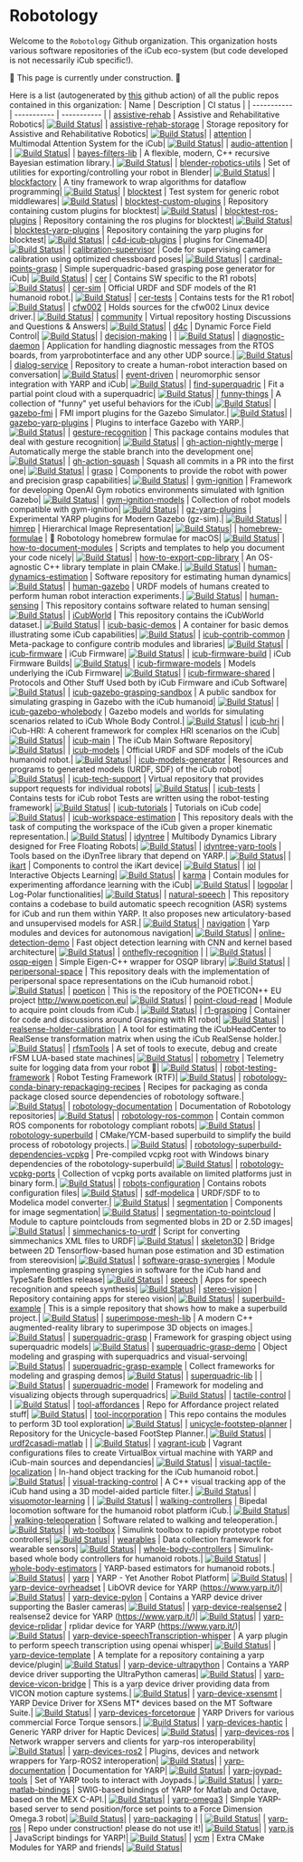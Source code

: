 Robotology
==========

Welcome to the `Robotology` Github organization.
This organization hosts various software repositories of the iCub eco-system (but code developed is not necessarily iCub specific!).

:construction: This page is currently under construction. :construction:

Here is a list (autogenerated by [this](https://github.com/robotology/.github/blob/main/.github/workflows/index-update.yml) github action) of all the public repos contained in this organization:
| Name | Description |  CI status |
| ----------- | ----------- | ----------- |
| [assistive-rehab](https://github.com/robotology/assistive-rehab) | Assistive and Rehabilitative Robotics| [![Build Status](https://github.com/robotology/assistive-rehab/workflows/CI%20Workflow/badge.svg)](https://github.com/robotology/assistive-rehab/actions?query=workflow%3A%22CI+Workflow%22)|
| [assistive-rehab-storage](https://github.com/robotology/assistive-rehab-storage) | Storage repository for Assistive and Rehabilitative Robotics| [![Build Status](https://github.com/robotology/assistive-rehab-storage/workflows/CI%20Workflow/badge.svg)](https://github.com/robotology/assistive-rehab-storage/actions?query=workflow%3A%22CI+Workflow%22)|
| [attention](https://github.com/robotology/attention) | Multimodal Attention System for the iCub| [![Build Status](https://github.com/robotology/attention/workflows/CI%20Workflow/badge.svg)](https://github.com/robotology/attention/actions?query=workflow%3A%22CI+Workflow%22)|
| [audio-attention](https://github.com/robotology/audio-attention) | | [![Build Status](https://github.com/robotology/audio-attention/workflows/CI%20Workflow/badge.svg)](https://github.com/robotology/audio-attention/actions?query=workflow%3A%22CI+Workflow%22)|
| [bayes-filters-lib](https://github.com/robotology/bayes-filters-lib) | A flexible, modern, C++ recursive Bayesian estimation library.| [![Build Status](https://github.com/robotology/bayes-filters-lib/workflows/CI%20Workflow/badge.svg)](https://github.com/robotology/bayes-filters-lib/actions?query=workflow%3A%22CI+Workflow%22)|
| [blender-robotics-utils](https://github.com/robotology/blender-robotics-utils) | Set of utilities for exporting/controlling your robot in Blender| [![Build Status](https://github.com/robotology/blender-robotics-utils/workflows/CI%20Workflow/badge.svg)](https://github.com/robotology/blender-robotics-utils/actions?query=workflow%3A%22CI+Workflow%22)|
| [blockfactory](https://github.com/robotology/blockfactory) | A tiny framework to wrap algorithms for dataflow programming| [![Build Status](https://github.com/robotology/blockfactory/workflows/CI%20Workflow/badge.svg)](https://github.com/robotology/blockfactory/actions?query=workflow%3A%22CI+Workflow%22)|
| [blocktest](https://github.com/robotology/blocktest) | Test system for generic robot middlewares| [![Build Status](https://github.com/robotology/blocktest/workflows/CI%20Workflow/badge.svg)](https://github.com/robotology/blocktest/actions?query=workflow%3A%22CI+Workflow%22)|
| [blocktest-custom-plugins](https://github.com/robotology/blocktest-custom-plugins) | Repository containing custom plugins for blocktest| [![Build Status](https://github.com/robotology/blocktest-custom-plugins/workflows/CI%20Workflow/badge.svg)](https://github.com/robotology/blocktest-custom-plugins/actions?query=workflow%3A%22CI+Workflow%22)|
| [blocktest-ros-plugins](https://github.com/robotology/blocktest-ros-plugins) | Repository containing the ros plugins for blocktest| [![Build Status](https://github.com/robotology/blocktest-ros-plugins/workflows/CI%20Workflow/badge.svg)](https://github.com/robotology/blocktest-ros-plugins/actions?query=workflow%3A%22CI+Workflow%22)|
| [blocktest-yarp-plugins](https://github.com/robotology/blocktest-yarp-plugins) | Repository containing the yarp plugins for blocktest| [![Build Status](https://github.com/robotology/blocktest-yarp-plugins/workflows/CI%20Workflow/badge.svg)](https://github.com/robotology/blocktest-yarp-plugins/actions?query=workflow%3A%22CI+Workflow%22)|
| [c4d-icub-plugins](https://github.com/robotology/c4d-icub-plugins) | plugins for Cinema4D| [![Build Status](https://github.com/robotology/c4d-icub-plugins/workflows/CI%20Workflow/badge.svg)](https://github.com/robotology/c4d-icub-plugins/actions?query=workflow%3A%22CI+Workflow%22)|
| [calibration-supervisor](https://github.com/robotology/calibration-supervisor) | Code for supervising camera calibration using optimized chessboard poses| [![Build Status](https://github.com/robotology/calibration-supervisor/workflows/CI%20Workflow/badge.svg)](https://github.com/robotology/calibration-supervisor/actions?query=workflow%3A%22CI+Workflow%22)|
| [cardinal-points-grasp](https://github.com/robotology/cardinal-points-grasp) | Simple superquadric-based grasping pose generator for iCub| [![Build Status](https://github.com/robotology/cardinal-points-grasp/workflows/CI%20Workflow/badge.svg)](https://github.com/robotology/cardinal-points-grasp/actions?query=workflow%3A%22CI+Workflow%22)|
| [cer](https://github.com/robotology/cer) | Contains SW specific to the R1 robots| [![Build Status](https://github.com/robotology/cer/workflows/CI%20Workflow/badge.svg)](https://github.com/robotology/cer/actions?query=workflow%3A%22CI+Workflow%22)|
| [cer-sim](https://github.com/robotology/cer-sim) | Official URDF and SDF models of the R1 humanoid robot.| [![Build Status](https://github.com/robotology/cer-sim/workflows/CI%20Workflow/badge.svg)](https://github.com/robotology/cer-sim/actions?query=workflow%3A%22CI+Workflow%22)|
| [cer-tests](https://github.com/robotology/cer-tests) | Contains tests for the R1 robot| [![Build Status](https://github.com/robotology/cer-tests/workflows/CI%20Workflow/badge.svg)](https://github.com/robotology/cer-tests/actions?query=workflow%3A%22CI+Workflow%22)|
| [cfw002](https://github.com/robotology/cfw002) | Holds sources for the cfw002 Linux device driver.| [![Build Status](https://github.com/robotology/cfw002/workflows/CI%20Workflow/badge.svg)](https://github.com/robotology/cfw002/actions?query=workflow%3A%22CI+Workflow%22)|
| [community](https://github.com/robotology/community) | Virtual repository hosting Discussions and Questions & Answers| [![Build Status](https://github.com/robotology/community/workflows/CI%20Workflow/badge.svg)](https://github.com/robotology/community/actions?query=workflow%3A%22CI+Workflow%22)|
| [d4c](https://github.com/robotology/d4c) | Dynamic Force Field Control| [![Build Status](https://github.com/robotology/d4c/workflows/CI%20Workflow/badge.svg)](https://github.com/robotology/d4c/actions?query=workflow%3A%22CI+Workflow%22)|
| [decision-making](https://github.com/robotology/decision-making) | | [![Build Status](https://github.com/robotology/decision-making/workflows/CI%20Workflow/badge.svg)](https://github.com/robotology/decision-making/actions?query=workflow%3A%22CI+Workflow%22)|
| [diagnostic-daemon](https://github.com/robotology/diagnostic-daemon) | Application for handling diagnostic messages from the RTOS boards, from yarprobotinterface and any other UDP source.| [![Build Status](https://github.com/robotology/diagnostic-daemon/workflows/CI%20Workflow/badge.svg)](https://github.com/robotology/diagnostic-daemon/actions?query=workflow%3A%22CI+Workflow%22)|
| [dialog-service](https://github.com/robotology/dialog-service) | Repository to create a human-robot interaction based on conversation| [![Build Status](https://github.com/robotology/dialog-service/workflows/CI%20Workflow/badge.svg)](https://github.com/robotology/dialog-service/actions?query=workflow%3A%22CI+Workflow%22)|
| [event-driven](https://github.com/robotology/event-driven) | neuromorphic sensor integration with YARP and iCub| [![Build Status](https://github.com/robotology/event-driven/workflows/CI%20Workflow/badge.svg)](https://github.com/robotology/event-driven/actions?query=workflow%3A%22CI+Workflow%22)|
| [find-superquadric](https://github.com/robotology/find-superquadric) | Fit a partial point cloud with a superquadric| [![Build Status](https://github.com/robotology/find-superquadric/workflows/CI%20Workflow/badge.svg)](https://github.com/robotology/find-superquadric/actions?query=workflow%3A%22CI+Workflow%22)|
| [funny-things](https://github.com/robotology/funny-things) | A collection of "funny" yet useful behaviors for the iCub| [![Build Status](https://github.com/robotology/funny-things/workflows/CI%20Workflow/badge.svg)](https://github.com/robotology/funny-things/actions?query=workflow%3A%22CI+Workflow%22)|
| [gazebo-fmi](https://github.com/robotology/gazebo-fmi) | FMI import plugins for the Gazebo Simulator.| [![Build Status](https://github.com/robotology/gazebo-fmi/workflows/CI%20Workflow/badge.svg)](https://github.com/robotology/gazebo-fmi/actions?query=workflow%3A%22CI+Workflow%22)|
| [gazebo-yarp-plugins](https://github.com/robotology/gazebo-yarp-plugins) | Plugins to interface Gazebo with YARP.| [![Build Status](https://github.com/robotology/gazebo-yarp-plugins/workflows/CI%20Workflow/badge.svg)](https://github.com/robotology/gazebo-yarp-plugins/actions?query=workflow%3A%22CI+Workflow%22)|
| [gesture-recognition](https://github.com/robotology/gesture-recognition) | This package contains modules that deal with gesture recognition| [![Build Status](https://github.com/robotology/gesture-recognition/workflows/CI%20Workflow/badge.svg)](https://github.com/robotology/gesture-recognition/actions?query=workflow%3A%22CI+Workflow%22)|
| [gh-action-nightly-merge](https://github.com/robotology/gh-action-nightly-merge) | Automatically merge the stable branch into the development one| [![Build Status](https://github.com/robotology/gh-action-nightly-merge/workflows/CI%20Workflow/badge.svg)](https://github.com/robotology/gh-action-nightly-merge/actions?query=workflow%3A%22CI+Workflow%22)|
| [gh-action-squash](https://github.com/robotology/gh-action-squash) | Squash all commits in a PR into the first one| [![Build Status](https://github.com/robotology/gh-action-squash/workflows/CI%20Workflow/badge.svg)](https://github.com/robotology/gh-action-squash/actions?query=workflow%3A%22CI+Workflow%22)|
| [grasp](https://github.com/robotology/grasp) | Components to provide the robot with power and precision grasp capabilities| [![Build Status](https://github.com/robotology/grasp/workflows/CI%20Workflow/badge.svg)](https://github.com/robotology/grasp/actions?query=workflow%3A%22CI+Workflow%22)|
| [gym-ignition](https://github.com/robotology/gym-ignition) | Framework for developing OpenAI Gym robotics environments simulated with Ignition Gazebo| [![Build Status](https://github.com/robotology/gym-ignition/workflows/CI%20Workflow/badge.svg)](https://github.com/robotology/gym-ignition/actions?query=workflow%3A%22CI+Workflow%22)|
| [gym-ignition-models](https://github.com/robotology/gym-ignition-models) | Collection of robot models compatible with gym-ignition| [![Build Status](https://github.com/robotology/gym-ignition-models/workflows/CI%20Workflow/badge.svg)](https://github.com/robotology/gym-ignition-models/actions?query=workflow%3A%22CI+Workflow%22)|
| [gz-yarp-plugins](https://github.com/robotology/gz-yarp-plugins) | Experimental YARP plugins for Modern Gazebo (gz-sim).| [![Build Status](https://github.com/robotology/gz-yarp-plugins/workflows/CI%20Workflow/badge.svg)](https://github.com/robotology/gz-yarp-plugins/actions?query=workflow%3A%22CI+Workflow%22)|
| [himrep](https://github.com/robotology/himrep) | Hierarchical Image Representation| [![Build Status](https://github.com/robotology/himrep/workflows/CI%20Workflow/badge.svg)](https://github.com/robotology/himrep/actions?query=workflow%3A%22CI+Workflow%22)|
| [homebrew-formulae](https://github.com/robotology/homebrew-formulae) | 🍻 Robotology homebrew formulae for macOS| [![Build Status](https://github.com/robotology/homebrew-formulae/workflows/CI%20Workflow/badge.svg)](https://github.com/robotology/homebrew-formulae/actions?query=workflow%3A%22CI+Workflow%22)|
| [how-to-document-modules](https://github.com/robotology/how-to-document-modules) | Scripts and templates to help you document your code nicely| [![Build Status](https://github.com/robotology/how-to-document-modules/workflows/CI%20Workflow/badge.svg)](https://github.com/robotology/how-to-document-modules/actions?query=workflow%3A%22CI+Workflow%22)|
| [how-to-export-cpp-library](https://github.com/robotology/how-to-export-cpp-library) | An OS-agnostic C++ library template in plain CMake.| [![Build Status](https://github.com/robotology/how-to-export-cpp-library/workflows/CI%20Workflow/badge.svg)](https://github.com/robotology/how-to-export-cpp-library/actions?query=workflow%3A%22CI+Workflow%22)|
| [human-dynamics-estimation](https://github.com/robotology/human-dynamics-estimation) | Software repository for estimating human dynamics| [![Build Status](https://github.com/robotology/human-dynamics-estimation/workflows/CI%20Workflow/badge.svg)](https://github.com/robotology/human-dynamics-estimation/actions?query=workflow%3A%22CI+Workflow%22)|
| [human-gazebo](https://github.com/robotology/human-gazebo) | URDF models of humans created to perform human robot interaction experiments.| [![Build Status](https://github.com/robotology/human-gazebo/workflows/CI%20Workflow/badge.svg)](https://github.com/robotology/human-gazebo/actions?query=workflow%3A%22CI+Workflow%22)|
| [human-sensing](https://github.com/robotology/human-sensing) | This repository contains software related to human sensing| [![Build Status](https://github.com/robotology/human-sensing/workflows/CI%20Workflow/badge.svg)](https://github.com/robotology/human-sensing/actions?query=workflow%3A%22CI+Workflow%22)|
| [iCubWorld](https://github.com/robotology/iCubWorld) | This repository contains the iCubWorld dataset.| [![Build Status](https://github.com/robotology/iCubWorld/workflows/CI%20Workflow/badge.svg)](https://github.com/robotology/iCubWorld/actions?query=workflow%3A%22CI+Workflow%22)|
| [icub-basic-demos](https://github.com/robotology/icub-basic-demos) | A container for basic demos illustrating some iCub capabilities| [![Build Status](https://github.com/robotology/icub-basic-demos/workflows/CI%20Workflow/badge.svg)](https://github.com/robotology/icub-basic-demos/actions?query=workflow%3A%22CI+Workflow%22)|
| [icub-contrib-common](https://github.com/robotology/icub-contrib-common) | Meta-package to configure contrib modules and libraries| [![Build Status](https://github.com/robotology/icub-contrib-common/workflows/CI%20Workflow/badge.svg)](https://github.com/robotology/icub-contrib-common/actions?query=workflow%3A%22CI+Workflow%22)|
| [icub-firmware](https://github.com/robotology/icub-firmware) | iCub Firmware| [![Build Status](https://github.com/robotology/icub-firmware/workflows/CI%20Workflow/badge.svg)](https://github.com/robotology/icub-firmware/actions?query=workflow%3A%22CI+Workflow%22)|
| [icub-firmware-build](https://github.com/robotology/icub-firmware-build) | iCub Firmware Builds| [![Build Status](https://github.com/robotology/icub-firmware-build/workflows/CI%20Workflow/badge.svg)](https://github.com/robotology/icub-firmware-build/actions?query=workflow%3A%22CI+Workflow%22)|
| [icub-firmware-models](https://github.com/robotology/icub-firmware-models) | Models underlying the iCub Firmware| [![Build Status](https://github.com/robotology/icub-firmware-models/workflows/CI%20Workflow/badge.svg)](https://github.com/robotology/icub-firmware-models/actions?query=workflow%3A%22CI+Workflow%22)|
| [icub-firmware-shared](https://github.com/robotology/icub-firmware-shared) | Protocols and Other Stuff Used both by iCub Firmware and iCub Software| [![Build Status](https://github.com/robotology/icub-firmware-shared/workflows/CI%20Workflow/badge.svg)](https://github.com/robotology/icub-firmware-shared/actions?query=workflow%3A%22CI+Workflow%22)|
| [icub-gazebo-grasping-sandbox](https://github.com/robotology/icub-gazebo-grasping-sandbox) | A public sandbox for simulating grasping in Gazebo with the iCub humanoid| [![Build Status](https://github.com/robotology/icub-gazebo-grasping-sandbox/workflows/CI%20Workflow/badge.svg)](https://github.com/robotology/icub-gazebo-grasping-sandbox/actions?query=workflow%3A%22CI+Workflow%22)|
| [icub-gazebo-wholebody](https://github.com/robotology/icub-gazebo-wholebody) | Gazebo models and worlds for simulating scenarios related to iCub Whole Body Control.| [![Build Status](https://github.com/robotology/icub-gazebo-wholebody/workflows/CI%20Workflow/badge.svg)](https://github.com/robotology/icub-gazebo-wholebody/actions?query=workflow%3A%22CI+Workflow%22)|
| [icub-hri](https://github.com/robotology/icub-hri) | iCub-HRI: A coherent framework for complex HRI scenarios on the iCub| [![Build Status](https://github.com/robotology/icub-hri/workflows/CI%20Workflow/badge.svg)](https://github.com/robotology/icub-hri/actions?query=workflow%3A%22CI+Workflow%22)|
| [icub-main](https://github.com/robotology/icub-main) | The iCub Main Software Repository| [![Build Status](https://github.com/robotology/icub-main/workflows/CI%20Workflow/badge.svg)](https://github.com/robotology/icub-main/actions?query=workflow%3A%22CI+Workflow%22)|
| [icub-models](https://github.com/robotology/icub-models) | Official URDF and SDF models of the iCub humanoid robot.| [![Build Status](https://github.com/robotology/icub-models/workflows/CI%20Workflow/badge.svg)](https://github.com/robotology/icub-models/actions?query=workflow%3A%22CI+Workflow%22)|
| [icub-models-generator](https://github.com/robotology/icub-models-generator) | Resources and programs to generated models (URDF, SDF) of the iCub robot| [![Build Status](https://github.com/robotology/icub-models-generator/workflows/CI%20Workflow/badge.svg)](https://github.com/robotology/icub-models-generator/actions?query=workflow%3A%22CI+Workflow%22)|
| [icub-tech-support](https://github.com/robotology/icub-tech-support) | Virtual repository that provides support requests for individual robots| [![Build Status](https://github.com/robotology/icub-tech-support/workflows/CI%20Workflow/badge.svg)](https://github.com/robotology/icub-tech-support/actions?query=workflow%3A%22CI+Workflow%22)|
| [icub-tests](https://github.com/robotology/icub-tests) | Contains tests for iCub robot Tests are written using the robot-testing framework| [![Build Status](https://github.com/robotology/icub-tests/workflows/CI%20Workflow/badge.svg)](https://github.com/robotology/icub-tests/actions?query=workflow%3A%22CI+Workflow%22)|
| [icub-tutorials](https://github.com/robotology/icub-tutorials) | Tutorials on iCub code| [![Build Status](https://github.com/robotology/icub-tutorials/workflows/CI%20Workflow/badge.svg)](https://github.com/robotology/icub-tutorials/actions?query=workflow%3A%22CI+Workflow%22)|
| [icub-workspace-estimation](https://github.com/robotology/icub-workspace-estimation) | This repository deals with the task of computing the workspace of the iCub given a proper kinematic representation.| [![Build Status](https://github.com/robotology/icub-workspace-estimation/workflows/CI%20Workflow/badge.svg)](https://github.com/robotology/icub-workspace-estimation/actions?query=workflow%3A%22CI+Workflow%22)|
| [idyntree](https://github.com/robotology/idyntree) | Multibody Dynamics Library designed for Free Floating Robots| [![Build Status](https://github.com/robotology/idyntree/workflows/CI%20Workflow/badge.svg)](https://github.com/robotology/idyntree/actions?query=workflow%3A%22CI+Workflow%22)|
| [idyntree-yarp-tools](https://github.com/robotology/idyntree-yarp-tools) | Tools based on the iDynTree library that depend on YARP.| [![Build Status](https://github.com/robotology/idyntree-yarp-tools/workflows/CI%20Workflow/badge.svg)](https://github.com/robotology/idyntree-yarp-tools/actions?query=workflow%3A%22CI+Workflow%22)|
| [ikart](https://github.com/robotology/ikart) | Components to control the iKart device| [![Build Status](https://github.com/robotology/ikart/workflows/CI%20Workflow/badge.svg)](https://github.com/robotology/ikart/actions?query=workflow%3A%22CI+Workflow%22)|
| [iol](https://github.com/robotology/iol) | Interactive Objects Learning| [![Build Status](https://github.com/robotology/iol/workflows/CI%20Workflow/badge.svg)](https://github.com/robotology/iol/actions?query=workflow%3A%22CI+Workflow%22)|
| [karma](https://github.com/robotology/karma) | Contain modules for experimenting affordance learning with the iCub| [![Build Status](https://github.com/robotology/karma/workflows/CI%20Workflow/badge.svg)](https://github.com/robotology/karma/actions?query=workflow%3A%22CI+Workflow%22)|
| [logpolar](https://github.com/robotology/logpolar) | Log-Polar functionalities| [![Build Status](https://github.com/robotology/logpolar/workflows/CI%20Workflow/badge.svg)](https://github.com/robotology/logpolar/actions?query=workflow%3A%22CI+Workflow%22)|
| [natural-speech](https://github.com/robotology/natural-speech) | This repository contains a codebase to build automatic speech recognition (ASR) systems for iCub and run them within YARP. It also proposes new articulatory-based and unsupervised models for ASR.| [![Build Status](https://github.com/robotology/natural-speech/workflows/CI%20Workflow/badge.svg)](https://github.com/robotology/natural-speech/actions?query=workflow%3A%22CI+Workflow%22)|
| [navigation](https://github.com/robotology/navigation) | Yarp modules and devices for autonomous navigation| [![Build Status](https://github.com/robotology/navigation/workflows/CI%20Workflow/badge.svg)](https://github.com/robotology/navigation/actions?query=workflow%3A%22CI+Workflow%22)|
| [online-detection-demo](https://github.com/robotology/online-detection-demo) | Fast object detection learning with CNN and kernel based architecture| [![Build Status](https://github.com/robotology/online-detection-demo/workflows/CI%20Workflow/badge.svg)](https://github.com/robotology/online-detection-demo/actions?query=workflow%3A%22CI+Workflow%22)|
| [onthefly-recognition](https://github.com/robotology/onthefly-recognition) | | [![Build Status](https://github.com/robotology/onthefly-recognition/workflows/CI%20Workflow/badge.svg)](https://github.com/robotology/onthefly-recognition/actions?query=workflow%3A%22CI+Workflow%22)|
| [osqp-eigen](https://github.com/robotology/osqp-eigen) | Simple Eigen-C++ wrapper for OSQP library| [![Build Status](https://github.com/robotology/osqp-eigen/workflows/CI%20Workflow/badge.svg)](https://github.com/robotology/osqp-eigen/actions?query=workflow%3A%22CI+Workflow%22)|
| [peripersonal-space](https://github.com/robotology/peripersonal-space) | This repository deals with the implementation of peripersonal space representations on the iCub humanoid robot.| [![Build Status](https://github.com/robotology/peripersonal-space/workflows/CI%20Workflow/badge.svg)](https://github.com/robotology/peripersonal-space/actions?query=workflow%3A%22CI+Workflow%22)|
| [poeticon](https://github.com/robotology/poeticon) | This is the repository of the POETICON++ EU project http://www.poeticon.eu| [![Build Status](https://github.com/robotology/poeticon/workflows/CI%20Workflow/badge.svg)](https://github.com/robotology/poeticon/actions?query=workflow%3A%22CI+Workflow%22)|
| [point-cloud-read](https://github.com/robotology/point-cloud-read) | Module to acquire point clouds from iCub.| [![Build Status](https://github.com/robotology/point-cloud-read/workflows/CI%20Workflow/badge.svg)](https://github.com/robotology/point-cloud-read/actions?query=workflow%3A%22CI+Workflow%22)|
| [r1-grasping](https://github.com/robotology/r1-grasping) | Container for code and discussions around Grasping with R1 robot| [![Build Status](https://github.com/robotology/r1-grasping/workflows/CI%20Workflow/badge.svg)](https://github.com/robotology/r1-grasping/actions?query=workflow%3A%22CI+Workflow%22)|
| [realsense-holder-calibration](https://github.com/robotology/realsense-holder-calibration) | A tool for estimating the iCubHeadCenter to RealSense transformation matrix when using the iCub RealSense holder.| [![Build Status](https://github.com/robotology/realsense-holder-calibration/workflows/CI%20Workflow/badge.svg)](https://github.com/robotology/realsense-holder-calibration/actions?query=workflow%3A%22CI+Workflow%22)|
| [rfsmTools](https://github.com/robotology/rfsmTools) | A set of tools to execute, debug and create rFSM LUA-based state machines| [![Build Status](https://github.com/robotology/rfsmTools/workflows/CI%20Workflow/badge.svg)](https://github.com/robotology/rfsmTools/actions?query=workflow%3A%22CI+Workflow%22)|
| [robometry](https://github.com/robotology/robometry) | Telemetry suite for logging data from your robot 🤖| [![Build Status](https://github.com/robotology/robometry/workflows/CI%20Workflow/badge.svg)](https://github.com/robotology/robometry/actions?query=workflow%3A%22CI+Workflow%22)|
| [robot-testing-framework](https://github.com/robotology/robot-testing-framework) | Robot Testing Framework (RTF)| [![Build Status](https://github.com/robotology/robot-testing-framework/workflows/CI%20Workflow/badge.svg)](https://github.com/robotology/robot-testing-framework/actions?query=workflow%3A%22CI+Workflow%22)|
| [robotology-conda-binary-repackaging-recipes](https://github.com/robotology/robotology-conda-binary-repackaging-recipes) | Recipes for packaging as conda package closed source dependencies of robotology software.| [![Build Status](https://github.com/robotology/robotology-conda-binary-repackaging-recipes/workflows/CI%20Workflow/badge.svg)](https://github.com/robotology/robotology-conda-binary-repackaging-recipes/actions?query=workflow%3A%22CI+Workflow%22)|
| [robotology-documentation](https://github.com/robotology/robotology-documentation) | Documentation of Robotology repositories| [![Build Status](https://github.com/robotology/robotology-documentation/workflows/CI%20Workflow/badge.svg)](https://github.com/robotology/robotology-documentation/actions?query=workflow%3A%22CI+Workflow%22)|
| [robotology-ros-common](https://github.com/robotology/robotology-ros-common) | Contain common ROS components for robotology compliant robots| [![Build Status](https://github.com/robotology/robotology-ros-common/workflows/CI%20Workflow/badge.svg)](https://github.com/robotology/robotology-ros-common/actions?query=workflow%3A%22CI+Workflow%22)|
| [robotology-superbuild](https://github.com/robotology/robotology-superbuild) | CMake/YCM-based superbuild to simplify the build process of robotology projects.| [![Build Status](https://github.com/robotology/robotology-superbuild/workflows/CI%20Workflow/badge.svg)](https://github.com/robotology/robotology-superbuild/actions?query=workflow%3A%22CI+Workflow%22)|
| [robotology-superbuild-dependencies-vcpkg](https://github.com/robotology/robotology-superbuild-dependencies-vcpkg) | Pre-compiled vcpkg root with Windows binary dependencies of the robotology-superbuild| [![Build Status](https://github.com/robotology/robotology-superbuild-dependencies-vcpkg/workflows/CI%20Workflow/badge.svg)](https://github.com/robotology/robotology-superbuild-dependencies-vcpkg/actions?query=workflow%3A%22CI+Workflow%22)|
| [robotology-vcpkg-ports](https://github.com/robotology/robotology-vcpkg-ports) | Collection of vcpkg ports available on limited platforms just in binary form.| [![Build Status](https://github.com/robotology/robotology-vcpkg-ports/workflows/CI%20Workflow/badge.svg)](https://github.com/robotology/robotology-vcpkg-ports/actions?query=workflow%3A%22CI+Workflow%22)|
| [robots-configuration](https://github.com/robotology/robots-configuration) | Contains robots configuration files| [![Build Status](https://github.com/robotology/robots-configuration/workflows/CI%20Workflow/badge.svg)](https://github.com/robotology/robots-configuration/actions?query=workflow%3A%22CI+Workflow%22)|
| [sdf-modelica](https://github.com/robotology/sdf-modelica) | URDF/SDF to to Modelica model converter.| [![Build Status](https://github.com/robotology/sdf-modelica/workflows/CI%20Workflow/badge.svg)](https://github.com/robotology/sdf-modelica/actions?query=workflow%3A%22CI+Workflow%22)|
| [segmentation](https://github.com/robotology/segmentation) | Components for image segmentation| [![Build Status](https://github.com/robotology/segmentation/workflows/CI%20Workflow/badge.svg)](https://github.com/robotology/segmentation/actions?query=workflow%3A%22CI+Workflow%22)|
| [segmentation-to-pointcloud](https://github.com/robotology/segmentation-to-pointcloud) | Module to capture pointclouds from segmented blobs in 2D or 2.5D images| [![Build Status](https://github.com/robotology/segmentation-to-pointcloud/workflows/CI%20Workflow/badge.svg)](https://github.com/robotology/segmentation-to-pointcloud/actions?query=workflow%3A%22CI+Workflow%22)|
| [simmechanics-to-urdf](https://github.com/robotology/simmechanics-to-urdf) | Script for converting simmechanics XML files to URDF| [![Build Status](https://github.com/robotology/simmechanics-to-urdf/workflows/CI%20Workflow/badge.svg)](https://github.com/robotology/simmechanics-to-urdf/actions?query=workflow%3A%22CI+Workflow%22)|
| [skeleton3D](https://github.com/robotology/skeleton3D) | Bridge between 2D Tensorflow-based human pose estimation and 3D estimation from stereovision| [![Build Status](https://github.com/robotology/skeleton3D/workflows/CI%20Workflow/badge.svg)](https://github.com/robotology/skeleton3D/actions?query=workflow%3A%22CI+Workflow%22)|
| [software-grasp-synergies](https://github.com/robotology/software-grasp-synergies) | Module implementing grasping synergies in software for the iCub hand and TypeSafe Bottles release| [![Build Status](https://github.com/robotology/software-grasp-synergies/workflows/CI%20Workflow/badge.svg)](https://github.com/robotology/software-grasp-synergies/actions?query=workflow%3A%22CI+Workflow%22)|
| [speech](https://github.com/robotology/speech) | Apps for speech recognition and speech synthesis| [![Build Status](https://github.com/robotology/speech/workflows/CI%20Workflow/badge.svg)](https://github.com/robotology/speech/actions?query=workflow%3A%22CI+Workflow%22)|
| [stereo-vision](https://github.com/robotology/stereo-vision) | Repository containing apps for stereo vision| [![Build Status](https://github.com/robotology/stereo-vision/workflows/CI%20Workflow/badge.svg)](https://github.com/robotology/stereo-vision/actions?query=workflow%3A%22CI+Workflow%22)|
| [superbuild-example](https://github.com/robotology/superbuild-example) | This is a simple repository that shows how to make a superbuild project.| [![Build Status](https://github.com/robotology/superbuild-example/workflows/CI%20Workflow/badge.svg)](https://github.com/robotology/superbuild-example/actions?query=workflow%3A%22CI+Workflow%22)|
| [superimpose-mesh-lib](https://github.com/robotology/superimpose-mesh-lib) | A modern C++ augmented-reality library to superimpose 3D objects on images.| [![Build Status](https://github.com/robotology/superimpose-mesh-lib/workflows/CI%20Workflow/badge.svg)](https://github.com/robotology/superimpose-mesh-lib/actions?query=workflow%3A%22CI+Workflow%22)|
| [superquadric-grasp](https://github.com/robotology/superquadric-grasp) | Framework for grasping object using superquadric models| [![Build Status](https://github.com/robotology/superquadric-grasp/workflows/CI%20Workflow/badge.svg)](https://github.com/robotology/superquadric-grasp/actions?query=workflow%3A%22CI+Workflow%22)|
| [superquadric-grasp-demo](https://github.com/robotology/superquadric-grasp-demo) | Object modeling and grasping with superquadrics and visual-servoing| [![Build Status](https://github.com/robotology/superquadric-grasp-demo/workflows/CI%20Workflow/badge.svg)](https://github.com/robotology/superquadric-grasp-demo/actions?query=workflow%3A%22CI+Workflow%22)|
| [superquadric-grasp-example](https://github.com/robotology/superquadric-grasp-example) | Collect frameworks for modeling and grasping demos| [![Build Status](https://github.com/robotology/superquadric-grasp-example/workflows/CI%20Workflow/badge.svg)](https://github.com/robotology/superquadric-grasp-example/actions?query=workflow%3A%22CI+Workflow%22)|
| [superquadric-lib](https://github.com/robotology/superquadric-lib) | | [![Build Status](https://github.com/robotology/superquadric-lib/workflows/CI%20Workflow/badge.svg)](https://github.com/robotology/superquadric-lib/actions?query=workflow%3A%22CI+Workflow%22)|
| [superquadric-model](https://github.com/robotology/superquadric-model) | Framework for modeling and visualizing objects through superquadrics| [![Build Status](https://github.com/robotology/superquadric-model/workflows/CI%20Workflow/badge.svg)](https://github.com/robotology/superquadric-model/actions?query=workflow%3A%22CI+Workflow%22)|
| [tactile-control](https://github.com/robotology/tactile-control) | | [![Build Status](https://github.com/robotology/tactile-control/workflows/CI%20Workflow/badge.svg)](https://github.com/robotology/tactile-control/actions?query=workflow%3A%22CI+Workflow%22)|
| [tool-affordances](https://github.com/robotology/tool-affordances) | Repo for Affordance project related stuff| [![Build Status](https://github.com/robotology/tool-affordances/workflows/CI%20Workflow/badge.svg)](https://github.com/robotology/tool-affordances/actions?query=workflow%3A%22CI+Workflow%22)|
| [tool-incorporation](https://github.com/robotology/tool-incorporation) | This repo contains the modules to perform 3D tool exploration| [![Build Status](https://github.com/robotology/tool-incorporation/workflows/CI%20Workflow/badge.svg)](https://github.com/robotology/tool-incorporation/actions?query=workflow%3A%22CI+Workflow%22)|
| [unicycle-footstep-planner](https://github.com/robotology/unicycle-footstep-planner) | Repository for the Unicycle-based FootStep Planner.| [![Build Status](https://github.com/robotology/unicycle-footstep-planner/workflows/CI%20Workflow/badge.svg)](https://github.com/robotology/unicycle-footstep-planner/actions?query=workflow%3A%22CI+Workflow%22)|
| [urdf2casadi-matlab](https://github.com/robotology/urdf2casadi-matlab) | | [![Build Status](https://github.com/robotology/urdf2casadi-matlab/workflows/CI%20Workflow/badge.svg)](https://github.com/robotology/urdf2casadi-matlab/actions?query=workflow%3A%22CI+Workflow%22)|
| [vagrant-icub](https://github.com/robotology/vagrant-icub) | Vagrant configurations files to create VirtualBox virtual machine with YARP and iCub-main sources and dependancies| [![Build Status](https://github.com/robotology/vagrant-icub/workflows/CI%20Workflow/badge.svg)](https://github.com/robotology/vagrant-icub/actions?query=workflow%3A%22CI+Workflow%22)|
| [visual-tactile-localization](https://github.com/robotology/visual-tactile-localization) | In-hand object tracking for the iCub humanoid robot.| [![Build Status](https://github.com/robotology/visual-tactile-localization/workflows/CI%20Workflow/badge.svg)](https://github.com/robotology/visual-tactile-localization/actions?query=workflow%3A%22CI+Workflow%22)|
| [visual-tracking-control](https://github.com/robotology/visual-tracking-control) | A C++ visual tracking app of the iCub hand using a 3D model-aided particle filter.| [![Build Status](https://github.com/robotology/visual-tracking-control/workflows/CI%20Workflow/badge.svg)](https://github.com/robotology/visual-tracking-control/actions?query=workflow%3A%22CI+Workflow%22)|
| [visuomotor-learning](https://github.com/robotology/visuomotor-learning) | | [![Build Status](https://github.com/robotology/visuomotor-learning/workflows/CI%20Workflow/badge.svg)](https://github.com/robotology/visuomotor-learning/actions?query=workflow%3A%22CI+Workflow%22)|
| [walking-controllers](https://github.com/robotology/walking-controllers) | Bipedal locomotion software for the humanoid robot platform iCub.| [![Build Status](https://github.com/robotology/walking-controllers/workflows/CI%20Workflow/badge.svg)](https://github.com/robotology/walking-controllers/actions?query=workflow%3A%22CI+Workflow%22)|
| [walking-teleoperation](https://github.com/robotology/walking-teleoperation) | Software related to walking and teleoperation.| [![Build Status](https://github.com/robotology/walking-teleoperation/workflows/CI%20Workflow/badge.svg)](https://github.com/robotology/walking-teleoperation/actions?query=workflow%3A%22CI+Workflow%22)|
| [wb-toolbox](https://github.com/robotology/wb-toolbox) | Simulink toolbox to rapidly prototype robot controllers| [![Build Status](https://github.com/robotology/wb-toolbox/workflows/CI%20Workflow/badge.svg)](https://github.com/robotology/wb-toolbox/actions?query=workflow%3A%22CI+Workflow%22)|
| [wearables](https://github.com/robotology/wearables) | Data collection framework for wearable sensors| [![Build Status](https://github.com/robotology/wearables/workflows/CI%20Workflow/badge.svg)](https://github.com/robotology/wearables/actions?query=workflow%3A%22CI+Workflow%22)|
| [whole-body-controllers](https://github.com/robotology/whole-body-controllers) | Simulink-based whole body controllers for humanoid robots.| [![Build Status](https://github.com/robotology/whole-body-controllers/workflows/CI%20Workflow/badge.svg)](https://github.com/robotology/whole-body-controllers/actions?query=workflow%3A%22CI+Workflow%22)|
| [whole-body-estimators](https://github.com/robotology/whole-body-estimators) | YARP-based estimators for humanoid robots.| [![Build Status](https://github.com/robotology/whole-body-estimators/workflows/CI%20Workflow/badge.svg)](https://github.com/robotology/whole-body-estimators/actions?query=workflow%3A%22CI+Workflow%22)|
| [yarp](https://github.com/robotology/yarp) | YARP - Yet Another Robot Platform| [![Build Status](https://github.com/robotology/yarp/workflows/CI%20Workflow/badge.svg)](https://github.com/robotology/yarp/actions?query=workflow%3A%22CI+Workflow%22)|
| [yarp-device-ovrheadset](https://github.com/robotology/yarp-device-ovrheadset) | LibOVR device for YARP (https://www.yarp.it/)| [![Build Status](https://github.com/robotology/yarp-device-ovrheadset/workflows/CI%20Workflow/badge.svg)](https://github.com/robotology/yarp-device-ovrheadset/actions?query=workflow%3A%22CI+Workflow%22)|
| [yarp-device-pylon](https://github.com/robotology/yarp-device-pylon) | Contains a YARP device driver supporting the Basler cameras| [![Build Status](https://github.com/robotology/yarp-device-pylon/workflows/CI%20Workflow/badge.svg)](https://github.com/robotology/yarp-device-pylon/actions?query=workflow%3A%22CI+Workflow%22)|
| [yarp-device-realsense2](https://github.com/robotology/yarp-device-realsense2) | realsense2 device for YARP (https://www.yarp.it/)| [![Build Status](https://github.com/robotology/yarp-device-realsense2/workflows/CI%20Workflow/badge.svg)](https://github.com/robotology/yarp-device-realsense2/actions?query=workflow%3A%22CI+Workflow%22)|
| [yarp-device-rplidar](https://github.com/robotology/yarp-device-rplidar) | rplidar device for YARP (https://www.yarp.it/)| [![Build Status](https://github.com/robotology/yarp-device-rplidar/workflows/CI%20Workflow/badge.svg)](https://github.com/robotology/yarp-device-rplidar/actions?query=workflow%3A%22CI+Workflow%22)|
| [yarp-device-speechTranscription-whisper](https://github.com/robotology/yarp-device-speechTranscription-whisper) | A yarp plugin to perform speech transcription using openai whisper| [![Build Status](https://github.com/robotology/yarp-device-speechTranscription-whisper/workflows/CI%20Workflow/badge.svg)](https://github.com/robotology/yarp-device-speechTranscription-whisper/actions?query=workflow%3A%22CI+Workflow%22)|
| [yarp-device-template](https://github.com/robotology/yarp-device-template) | A template for a repository containing a yarp device/plugin| [![Build Status](https://github.com/robotology/yarp-device-template/workflows/CI%20Workflow/badge.svg)](https://github.com/robotology/yarp-device-template/actions?query=workflow%3A%22CI+Workflow%22)|
| [yarp-device-ultrapython](https://github.com/robotology/yarp-device-ultrapython) | Contains a YARP device driver supporting the UltraPython cameras| [![Build Status](https://github.com/robotology/yarp-device-ultrapython/workflows/CI%20Workflow/badge.svg)](https://github.com/robotology/yarp-device-ultrapython/actions?query=workflow%3A%22CI+Workflow%22)|
| [yarp-device-vicon-bridge](https://github.com/robotology/yarp-device-vicon-bridge) | This is a yarp device driver providing data from VICON motion capture systems.| [![Build Status](https://github.com/robotology/yarp-device-vicon-bridge/workflows/CI%20Workflow/badge.svg)](https://github.com/robotology/yarp-device-vicon-bridge/actions?query=workflow%3A%22CI+Workflow%22)|
| [yarp-device-xsensmt](https://github.com/robotology/yarp-device-xsensmt) | YARP Device Driver for XSens MT* devices based on the MT Software Suite.| [![Build Status](https://github.com/robotology/yarp-device-xsensmt/workflows/CI%20Workflow/badge.svg)](https://github.com/robotology/yarp-device-xsensmt/actions?query=workflow%3A%22CI+Workflow%22)|
| [yarp-devices-forcetorque](https://github.com/robotology/yarp-devices-forcetorque) | YARP Drivers for various commercial Force Torque sensors.| [![Build Status](https://github.com/robotology/yarp-devices-forcetorque/workflows/CI%20Workflow/badge.svg)](https://github.com/robotology/yarp-devices-forcetorque/actions?query=workflow%3A%22CI+Workflow%22)|
| [yarp-devices-haptic](https://github.com/robotology/yarp-devices-haptic) | Generic YARP driver for Haptic Devices| [![Build Status](https://github.com/robotology/yarp-devices-haptic/workflows/CI%20Workflow/badge.svg)](https://github.com/robotology/yarp-devices-haptic/actions?query=workflow%3A%22CI+Workflow%22)|
| [yarp-devices-ros](https://github.com/robotology/yarp-devices-ros) | Network wrapper servers and clients for yarp-ros interoperability| [![Build Status](https://github.com/robotology/yarp-devices-ros/workflows/CI%20Workflow/badge.svg)](https://github.com/robotology/yarp-devices-ros/actions?query=workflow%3A%22CI+Workflow%22)|
| [yarp-devices-ros2](https://github.com/robotology/yarp-devices-ros2) | Plugins, devices and network wrappers for Yarp-ROS2 interoperation| [![Build Status](https://github.com/robotology/yarp-devices-ros2/workflows/CI%20Workflow/badge.svg)](https://github.com/robotology/yarp-devices-ros2/actions?query=workflow%3A%22CI+Workflow%22)|
| [yarp-documentation](https://github.com/robotology/yarp-documentation) | Documentation for YARP| [![Build Status](https://github.com/robotology/yarp-documentation/workflows/CI%20Workflow/badge.svg)](https://github.com/robotology/yarp-documentation/actions?query=workflow%3A%22CI+Workflow%22)|
| [yarp-joypad-tools](https://github.com/robotology/yarp-joypad-tools) | Set of YARP tools to interact with Joypads.| [![Build Status](https://github.com/robotology/yarp-joypad-tools/workflows/CI%20Workflow/badge.svg)](https://github.com/robotology/yarp-joypad-tools/actions?query=workflow%3A%22CI+Workflow%22)|
| [yarp-matlab-bindings](https://github.com/robotology/yarp-matlab-bindings) | SWIG-based bindings of YARP for Matlab and Octave, based on the MEX C-API.| [![Build Status](https://github.com/robotology/yarp-matlab-bindings/workflows/CI%20Workflow/badge.svg)](https://github.com/robotology/yarp-matlab-bindings/actions?query=workflow%3A%22CI+Workflow%22)|
| [yarp-omega3](https://github.com/robotology/yarp-omega3) | Simple YARP-based server to send position/force set points to a Force Dimension Omega.3 robot| [![Build Status](https://github.com/robotology/yarp-omega3/workflows/CI%20Workflow/badge.svg)](https://github.com/robotology/yarp-omega3/actions?query=workflow%3A%22CI+Workflow%22)|
| [yarp-packaging](https://github.com/robotology/yarp-packaging) | | [![Build Status](https://github.com/robotology/yarp-packaging/workflows/CI%20Workflow/badge.svg)](https://github.com/robotology/yarp-packaging/actions?query=workflow%3A%22CI+Workflow%22)|
| [yarp-ros](https://github.com/robotology/yarp-ros) | Repo under construction! please do not use it!| [![Build Status](https://github.com/robotology/yarp-ros/workflows/CI%20Workflow/badge.svg)](https://github.com/robotology/yarp-ros/actions?query=workflow%3A%22CI+Workflow%22)|
| [yarp.js](https://github.com/robotology/yarp.js) | JavaScript bindings for YARP!| [![Build Status](https://github.com/robotology/yarp.js/workflows/CI%20Workflow/badge.svg)](https://github.com/robotology/yarp.js/actions?query=workflow%3A%22CI+Workflow%22)|
| [ycm](https://github.com/robotology/ycm) | Extra CMake Modules for YARP and friends| [![Build Status](https://github.com/robotology/ycm/workflows/CI%20Workflow/badge.svg)](https://github.com/robotology/ycm/actions?query=workflow%3A%22CI+Workflow%22)|
